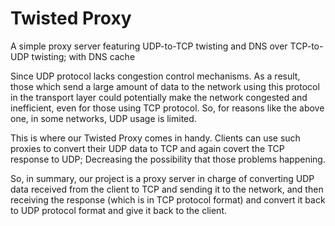 # Twisted Proxy

A simple proxy server featuring UDP-to-TCP twisting and DNS over TCP-to-UDP twisting; with DNS cache

Since UDP protocol lacks congestion control mechanisms. As a result, those which send a large amount of data to the network using this protocol in the transport layer could potentially make the network congested and inefficient, even for those using TCP protocol. So, for reasons like the above one, in some networks, UDP usage is limited.

This is where our Twisted Proxy comes in handy. Clients can use such proxies to convert their UDP data to TCP and again covert the TCP response to UDP; Decreasing the possibility that those problems happening. 

So, in summary, our project is a proxy server in charge of converting UDP data received from the client to TCP and sending it to the network, and then receiving the response (which is in TCP protocol format) and convert it back to UDP protocol format and give it back to the client.
